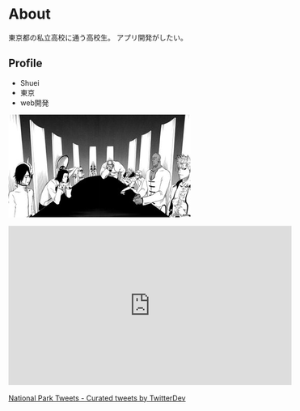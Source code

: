 # About
東京都の私立高校に通う高校生。
アプリ開発がしたい。

## Profile
- Shuei
- 東京
- web開発

![会議の様子](Zoom背景.jfif)

<iframe width="560" height="315" src="https://www.youtube.com/embed/_-DD4bZB5dg" frameborder="0" allow="accelerometer; autoplay; encrypted-media; gyroscope; picture-in-picture" allowfullscreen></iframe>

<a class="twitter-timeline" href="https://twitter.com/TwitterDev/timelines/539487832448843776?ref_src=twsrc%5Etfw">National Park Tweets - Curated tweets by TwitterDev</a> <script async src="https://platform.twitter.com/widgets.js" charset="utf-8"></script>
